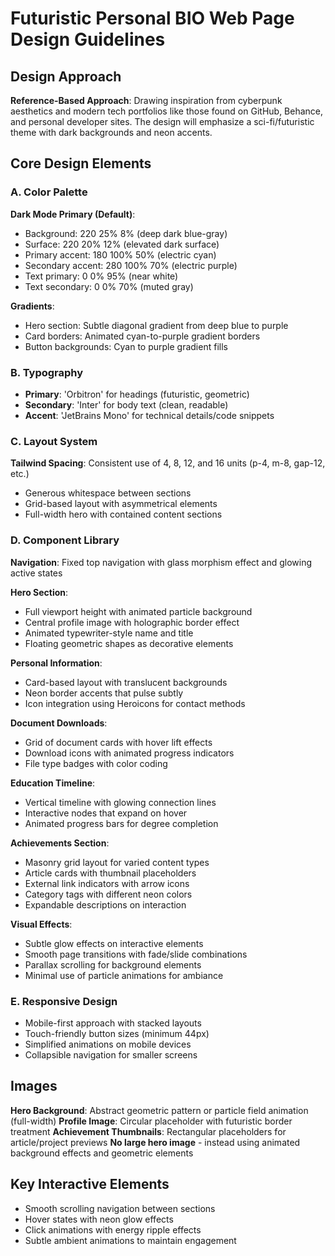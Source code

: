 # Futuristic Personal BIO Web Page Design Guidelines

## Design Approach
**Reference-Based Approach**: Drawing inspiration from cyberpunk aesthetics and modern tech portfolios like those found on GitHub, Behance, and personal developer sites. The design will emphasize a sci-fi/futuristic theme with dark backgrounds and neon accents.

## Core Design Elements

### A. Color Palette
**Dark Mode Primary (Default)**:
- Background: 220 25% 8% (deep dark blue-gray)
- Surface: 220 20% 12% (elevated dark surface)
- Primary accent: 180 100% 50% (electric cyan)
- Secondary accent: 280 100% 70% (electric purple)
- Text primary: 0 0% 95% (near white)
- Text secondary: 0 0% 70% (muted gray)

**Gradients**: 
- Hero section: Subtle diagonal gradient from deep blue to purple
- Card borders: Animated cyan-to-purple gradient borders
- Button backgrounds: Cyan to purple gradient fills

### B. Typography
- **Primary**: 'Orbitron' for headings (futuristic, geometric)
- **Secondary**: 'Inter' for body text (clean, readable)
- **Accent**: 'JetBrains Mono' for technical details/code snippets

### C. Layout System
**Tailwind Spacing**: Consistent use of 4, 8, 12, and 16 units (p-4, m-8, gap-12, etc.)
- Generous whitespace between sections
- Grid-based layout with asymmetrical elements
- Full-width hero with contained content sections

### D. Component Library

**Navigation**: Fixed top navigation with glass morphism effect and glowing active states

**Hero Section**: 
- Full viewport height with animated particle background
- Central profile image with holographic border effect
- Animated typewriter-style name and title
- Floating geometric shapes as decorative elements

**Personal Information**: 
- Card-based layout with translucent backgrounds
- Neon border accents that pulse subtly
- Icon integration using Heroicons for contact methods

**Document Downloads**: 
- Grid of document cards with hover lift effects
- Download icons with animated progress indicators
- File type badges with color coding

**Education Timeline**: 
- Vertical timeline with glowing connection lines
- Interactive nodes that expand on hover
- Animated progress bars for degree completion

**Achievements Section**: 
- Masonry grid layout for varied content types
- Article cards with thumbnail placeholders
- External link indicators with arrow icons
- Category tags with different neon colors
- Expandable descriptions on interaction

**Visual Effects**: 
- Subtle glow effects on interactive elements
- Smooth page transitions with fade/slide combinations
- Parallax scrolling for background elements
- Minimal use of particle animations for ambiance

### E. Responsive Design
- Mobile-first approach with stacked layouts
- Touch-friendly button sizes (minimum 44px)
- Simplified animations on mobile devices
- Collapsible navigation for smaller screens

## Images
**Hero Background**: Abstract geometric pattern or particle field animation (full-width)
**Profile Image**: Circular placeholder with futuristic border treatment
**Achievement Thumbnails**: Rectangular placeholders for article/project previews
**No large hero image** - instead using animated background effects and geometric elements

## Key Interactive Elements
- Smooth scrolling navigation between sections
- Hover states with neon glow effects
- Click animations with energy ripple effects
- Subtle ambient animations to maintain engagement